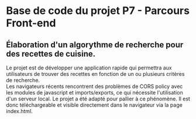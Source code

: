 # Base de code du projet P7 - Parcours Front-end

## Élaboration d'un algorythme de recherche pour des recettes de cuisine.

Le projet est de développer une application rapide qui permettra aux utilisateurs de trouver des recettes en fonction de un ou plusieurs critères de recherche.  
Les navigateurs récents rencontrent des problèmes de CORS policy avec les modules de javascript et imports/exports, ce qui nécessite l'utilisation d'un serveur local. Le projet a été adapté pour pallier à ce phénomène. Il est donc téléchargeable et visible directement dans le navigateur via la page index.html.
